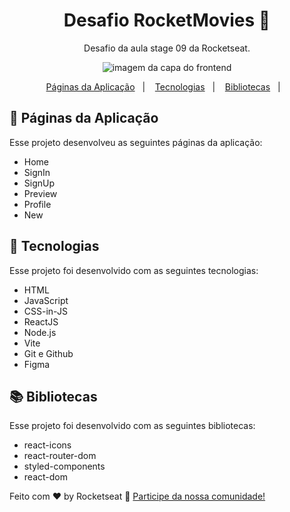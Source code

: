 <h1 align="center"> Desafio RocketMovies 🎥</h1>

<p align="center">
Desafio da aula stage 09 da Rocketseat.
</p>

<p align="center">
  <img alt="imagem da capa do frontend" src="./src/github/tema.png">
</p>

<p align="center">
  <a href="#-páginas">Páginas da Aplicação</a>&nbsp;&nbsp;&nbsp;|&nbsp;&nbsp;&nbsp;
  <a href="#-tecnologias">Tecnologias</a>&nbsp;&nbsp;&nbsp;|&nbsp;&nbsp;&nbsp;
  <a href="#-bibliotecas">Bibliotecas</a>&nbsp;&nbsp;&nbsp;|&nbsp;&nbsp;&nbsp;
</p>

## 📄 Páginas da Aplicação

Esse projeto desenvolveu as seguintes páginas da aplicação:

- Home
- SignIn
- SignUp
- Preview
- Profile
- New  

## 🚀 Tecnologias

Esse projeto foi desenvolvido com as seguintes tecnologias:

- HTML
- JavaScript
- CSS-in-JS
- ReactJS
- Node.js
- Vite
- Git e Github
- Figma
  
## 📚 Bibliotecas

Esse projeto foi desenvolvido com as seguintes bibliotecas:

- react-icons
- react-router-dom
- styled-components
- react-dom

Feito com ♥ by Rocketseat :wave: [Participe da nossa comunidade!](https://discord.gg/rocketseat)
